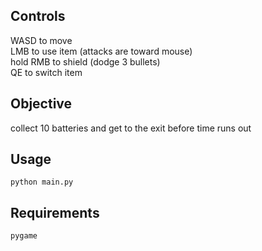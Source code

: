 ## Controls

WASD to move  
LMB to use item (attacks are toward mouse)  
hold RMB to shield (dodge 3 bullets)  
QE to switch item

## Objective

collect 10 batteries and get to the exit before time runs out

## Usage

```
python main.py
```

## Requirements

```
pygame
```